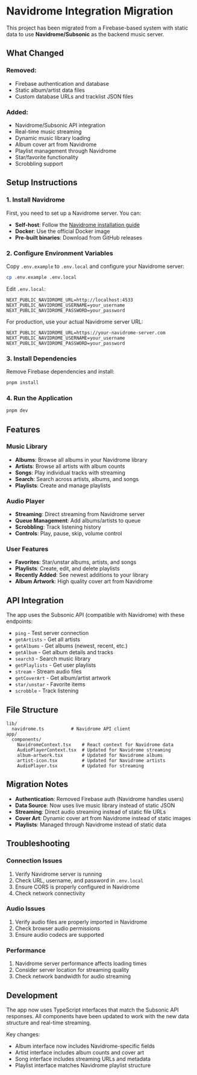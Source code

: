 # Navidrome Integration Migration

This project has been migrated from a Firebase-based system with static data to use **Navidrome/Subsonic** as the backend music server.

## What Changed

### Removed:
- Firebase authentication and database
- Static album/artist data files
- Custom database URLs and tracklist JSON files

### Added:
- Navidrome/Subsonic API integration
- Real-time music streaming
- Dynamic music library loading
- Album cover art from Navidrome
- Playlist management through Navidrome
- Star/favorite functionality
- Scrobbling support

## Setup Instructions

### 1. Install Navidrome

First, you need to set up a Navidrome server. You can:

- **Self-host**: Follow the [Navidrome installation guide](https://www.navidrome.org/docs/installation/)
- **Docker**: Use the official Docker image
- **Pre-built binaries**: Download from GitHub releases

### 2. Configure Environment Variables

Copy `.env.example` to `.env.local` and configure your Navidrome server:

```bash
cp .env.example .env.local
```

Edit `.env.local`:
```env
NEXT_PUBLIC_NAVIDROME_URL=http://localhost:4533
NEXT_PUBLIC_NAVIDROME_USERNAME=your_username
NEXT_PUBLIC_NAVIDROME_PASSWORD=your_password
```

For production, use your actual Navidrome server URL:
```env
NEXT_PUBLIC_NAVIDROME_URL=https://your-navidrome-server.com
NEXT_PUBLIC_NAVIDROME_USERNAME=your_username
NEXT_PUBLIC_NAVIDROME_PASSWORD=your_password
```

### 3. Install Dependencies

Remove Firebase dependencies and install:

```bash
pnpm install
```

### 4. Run the Application

```bash
pnpm dev
```

## Features

### Music Library
- **Albums**: Browse all albums in your Navidrome library
- **Artists**: Browse all artists with album counts
- **Songs**: Play individual tracks with streaming
- **Search**: Search across artists, albums, and songs
- **Playlists**: Create and manage playlists

### Audio Player
- **Streaming**: Direct streaming from Navidrome server
- **Queue Management**: Add albums/artists to queue
- **Scrobbling**: Track listening history
- **Controls**: Play, pause, skip, volume control

### User Features
- **Favorites**: Star/unstar albums, artists, and songs
- **Playlists**: Create, edit, and delete playlists
- **Recently Added**: See newest additions to your library
- **Album Artwork**: High quality cover art from Navidrome

## API Integration

The app uses the Subsonic API (compatible with Navidrome) with these endpoints:

- `ping` - Test server connection
- `getArtists` - Get all artists
- `getAlbums` - Get albums (newest, recent, etc.)
- `getAlbum` - Get album details and tracks
- `search3` - Search music library
- `getPlaylists` - Get user playlists
- `stream` - Stream audio files
- `getCoverArt` - Get album/artist artwork
- `star/unstar` - Favorite items
- `scrobble` - Track listening

## File Structure

```
lib/
  navidrome.ts          # Navidrome API client
app/
  components/
    NavidromeContext.tsx    # React context for Navidrome data
    AudioPlayerContext.tsx  # Updated for Navidrome streaming
    album-artwork.tsx       # Updated for Navidrome albums
    artist-icon.tsx         # Updated for Navidrome artists
    AudioPlayer.tsx         # Updated for streaming
```

## Migration Notes

- **Authentication**: Removed Firebase auth (Navidrome handles users)
- **Data Source**: Now uses live music library instead of static JSON
- **Streaming**: Direct audio streaming instead of static file URLs
- **Cover Art**: Dynamic cover art from Navidrome instead of static images
- **Playlists**: Managed through Navidrome instead of static data

## Troubleshooting

### Connection Issues
1. Verify Navidrome server is running
2. Check URL, username, and password in `.env.local`
3. Ensure CORS is properly configured in Navidrome
4. Check network connectivity

### Audio Issues
1. Verify audio files are properly imported in Navidrome
2. Check browser audio permissions
3. Ensure audio codecs are supported

### Performance
1. Navidrome server performance affects loading times
2. Consider server location for streaming quality
3. Check network bandwidth for audio streaming

## Development

The app now uses TypeScript interfaces that match the Subsonic API responses. All components have been updated to work with the new data structure and real-time streaming.

Key changes:
- Album interface now includes Navidrome-specific fields
- Artist interface includes album counts and cover art
- Song interface includes streaming URLs and metadata
- Playlist interface matches Navidrome playlist structure
